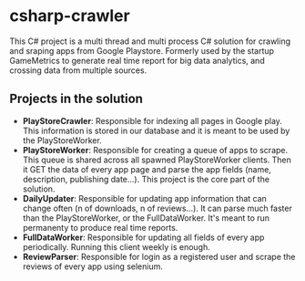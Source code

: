 # csharp-crawler
This C# project is a multi thread and multi process C# solution for crawling and sraping apps from Google Playstore. Formerly used by the startup GameMetrics to generate real time report for big data analytics, and crossing data from multiple sources.

## Projects in the solution

* **PlayStoreCrawler**: Responsible for indexing all pages in Google play. This information is stored in our database and it is meant to be used by the PlayStoreWorker.
* **PlayStoreWorker**: Responsible for creating a queue of apps to scrape. This queue is shared across all spawned PlayStoreWorker clients. Then it GET the data of every app page and parse the app fields (name, description, publishing date...). This project is the core part of the solution.
* **DailyUpdater**: Responsible for updating app information that can change often (n of downloads, n of reviews...). It can parse much faster than the PlayStoreWorker, or the FullDataWorker. It's meant to run permanenty to produce real time reports.
* **FullDataWorker**: Responsible for updating all fields of every app periodically. Running this client weekly is enough.
* **ReviewParser**: Responsible for login as a registered user and scrape the reviews of every app using selenium.
